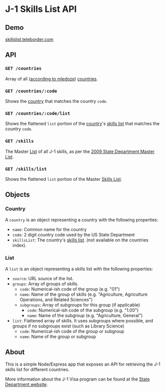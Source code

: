 J-1 Skills List API
===================

Demo
----
[skillslist.teleborder.com](http://skillslist.teleborder.com/skills)


API
---
### `GET /countries`
Array of all ([according to mledoze](https://github.com/mledoze/countries)) [countries](#country).

### `GET /countries/:code`
Shows the [country](#country) that matches the country `code`.

### `GET /countries/:code/list`
Shows the flattened `list` portion of the [country](#country)'s [skills list](#list) that matches the country `code`.

### `GET /skills`
The Master [List](#list) of all J-1 skills, as per the [2009 State Department Master List](http://travel.state.gov/content/visas/english/study-exchange/exchange/exchange-visitor-skills-list/exchange-skills-list-2009.html).

### `GET /skills/list`
Shows the flattened `list` portion of the Master [Skills List](#list).

Objects
-------

### Country
A `country` is an object representing a country with the following properties:
- `name`: Common name for the country
- `code`: 2 digit country code used by the US State Department
- `skillsList`: The country's [skills list](#list). (not available on the countries index).

### List
A `list` is an object representing a skills list with the following properties:
- `source`: URL source of the list.
- `groups`: Array of groups of skills.
  - `code`: Numerical-ish code of the group (e.g. "01")
  - `name`: Name of the group of skills (e.g. "Agriculture, Agriculture Operations, and Related Sciences")
  - `subgroups`: Array of subgroups for this group (if applicable)
    - `code`: Numerical-ish code of the subgroup (e.g. "1.00")
    - `name`: Name of the subgroup (e.g. "Agriculture, General")
- `list`: Flattened array of skills. It uses subgroups where possible, and groups if no subgroups exist (such as Library Science)
  - `code`: Numerical-ish code of the group or subgroup
  - `name`: Name of the group or subgroup


About
-----

This is a simple Node/Express app that exposes an API for retrieving the J-1 skills list for different countries.

More information about the J-1 Visa program can be found at the [State Department website](http://j1visa.state.gov/).
